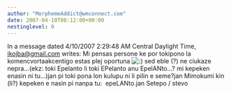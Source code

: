 ```yaml
---
author: "MorphemeAddict@wmconnect.com"
date: 2007-04-10T08:12:00+00:00
nestinglevel: 0
---
```

In a message dated 4/10/2007 2:29:48 AM Central Daylight Time, [ikojba@gmail.com](mailto://ikojba@gmail.com) writes:
Mi pensas persone ke por tokipono la komencvortaakcentigo estas plej oportuna ![:)](images/smilies/icon_e_smile.gif "Smile") sed eble (?) ne ciukaze nepra...(ekz: toki Epelanto li toki EPelanto anu EpelANto...? mi kepeken enasin ni tu...)jan pi toki pona lon kulupu ni li pilin e seme?jan Mimokumi kin (li?) kepeken e nasin pi nanpa tu:  epeLANto.jan Setepo / stevo